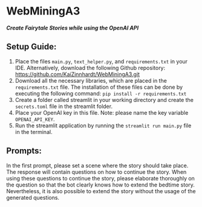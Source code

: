 # WebMiningA3
***Create Fairytale Stories while using the OpenAI API***
## Setup Guide:
1. Place the files ``main.py``, ``text_helper.py``, and ``requirements.txt`` in your IDE. Alternatively, download the following Github repository: https://github.com/KaiZinnhardt/WebMiningA3.git
2. Download all the necessary libraries, which are placed in the ``requirements.txt`` file. The installation of these files can be done by executing the following command: ``pip install -r requirements.txt``
3. Create a folder called streamlit in your working directory and create the  ``secrets.toml`` file in the streamlit folder.
4. Place your OpenAI key in this file. Note: please name the key variable ``OPENAI_API_KEY``.
5. Run the streamlit application by running the ``streamlit run main.py`` file in the terminal.

## Prompts:
In the first prompt, please set a scene where the story should take place. The response will contain questions on how to continue the story. When using these questions to continue the story, please elaborate thoroughly on the question so that the bot clearly knows how to extend the bedtime story. Nevertheless, it is also possible to extend the story without the usage of the generated questions.

